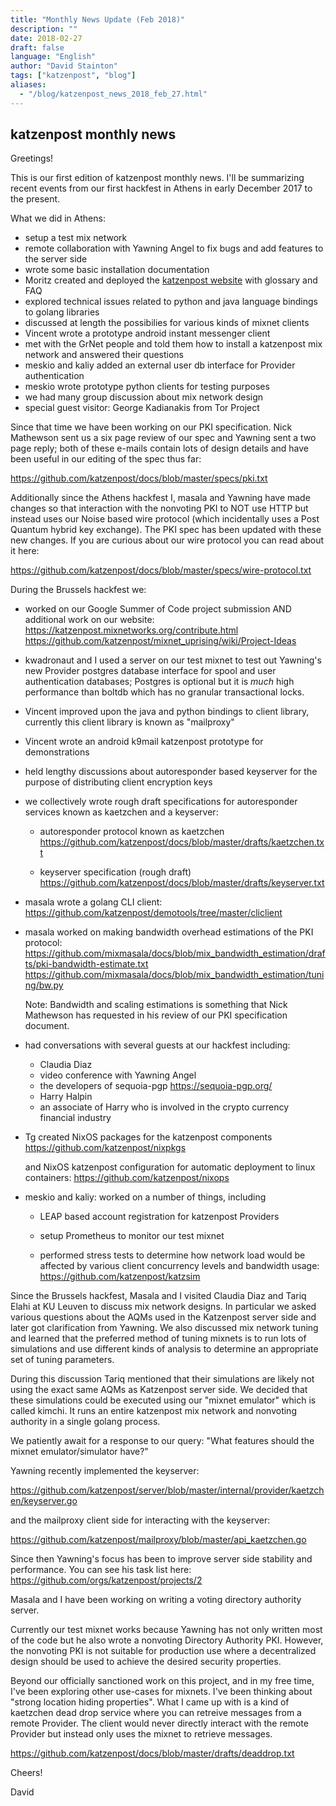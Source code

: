 ```yaml
---
title: "Monthly News Update (Feb 2018)"
description: ""
date: 2018-02-27
draft: false
language: "English"
author: "David Stainton"
tags: ["katzenpost", "blog"]
aliases:
  - "/blog/katzenpost_news_2018_feb_27.html"
---
```



katzenpost monthly news
-----------------------

Greetings!

This is our first edition of katzenpost monthly news. I'll be
summarizing recent events from our first hackfest in Athens in early
December 2017 to the present.


What we did in Athens:

   * setup a test mix network
   * remote collaboration with Yawning Angel to fix bugs
     and add features to the server side
   * wrote some basic installation documentation
   * Moritz created and deployed the [katzenpost website](https://katzenpost.mixnetworks.org)
     with glossary and FAQ 
   * explored technical issues related to python and java language
     bindings to golang libraries
   * discussed at length the possibilies for various kinds of mixnet
     clients
   * Vincent wrote a prototype android instant messenger client
   * met with the GrNet people and told them how to install a
     katzenpost mix network and answered their questions
   * meskio and kaliy added an external user db interface for Provider authentication
   * meskio wrote prototype python clients for testing purposes
   * we had many group discussion about mix network design
   * special guest visitor: George Kadianakis from Tor Project

Since that time we have been working on our PKI specification. Nick
Mathewson sent us a six page review of our spec and Yawning sent a two
page reply; both of these e-mails contain lots of design details and
have been useful in our editing of the spec thus far:

https://github.com/katzenpost/docs/blob/master/specs/pki.txt

Additionally since the Athens hackfest I, masala and Yawning have made
changes so that interaction with the nonvoting PKI to NOT use HTTP but
instead uses our Noise based wire protocol (which incidentally uses a
Post Quantum hybrid key exchange). The PKI spec has been updated with
these new changes. If you are curious about our wire protocol you can read
about it here:

https://github.com/katzenpost/docs/blob/master/specs/wire-protocol.txt


During the Brussels hackfest we:

   * worked on our Google Summer of Code project submission
     AND additional work on our website:
     https://katzenpost.mixnetworks.org/contribute.html
     https://github.com/katzenpost/mixnet_uprising/wiki/Project-Ideas

   * kwadronaut and I used a server on our test mixnet to test out Yawning's new Provider
     postgres database interface for spool and user authentication
     databases; Postgres is optional but it is *much* high performance
     than boltdb which has no granular transactional locks.

   * Vincent improved upon the java and python bindings to client library,
     currently this client library is known as "mailproxy"

   * Vincent wrote an android k9mail katzenpost prototype for demonstrations

   * held lengthy discussions about autoresponder based keyserver
     for the purpose of distributing client encryption keys

   * we collectively wrote rough draft specifications for autoresponder services
     known as kaetzchen and a keyserver:

       * autoresponder protocol known as kaetzchen
         https://github.com/katzenpost/docs/blob/master/drafts/kaetzchen.txt

       * keyserver specification (rough draft)
         https://github.com/katzenpost/docs/blob/master/drafts/keyserver.txt

   * masala wrote a golang CLI client:
     https://github.com/katzenpost/demotools/tree/master/cliclient

   * masala worked on making bandwidth overhead estimations of the PKI protocol:
     https://github.com/mixmasala/docs/blob/mix_bandwidth_estimation/drafts/pki-bandwidth-estimate.txt
     https://github.com/mixmasala/docs/blob/mix_bandwidth_estimation/tuning/bw.py

     Note: Bandwidth and scaling estimations is something that Nick Mathewson has
     requested in his review of our PKI specification document.

   * had conversations with several guests at our hackfest including:
      * Claudia Diaz
      * video conference with Yawning Angel
      * the developers of sequoia-pgp https://sequoia-pgp.org/
      * Harry Halpin
      * an associate of Harry who is involved in the crypto currency
        financial industry

   * Tg created NixOS packages for the katzenpost components
     https://github.com/katzenpost/nixpkgs

     and NixOS katzenpost configuration for automatic deployment
     to linux containers:
     https://github.com/katzenpost/nixops

   * meskio and kaliy: worked on a number of things, including
       * LEAP based account registration for katzenpost Providers

       * setup Prometheus to monitor our test mixnet

       * performed stress tests to determine how network
         load would be affected by various client concurrency levels and
         bandwidth usage:
         https://github.com/katzenpost/katzsim

Since the Brussels hackfest, Masala and I visited Claudia Diaz and
Tariq Elahi at KU Leuven to discuss mix network designs. In
particular we asked various questions about the AQMs used in the
Katzenpost server side and later got clarification from Yawning. We
also discussed mix network tuning and learned that the preferred
method of tuning mixnets is to run lots of simulations and use
different kinds of analysis to determine an appropriate set of tuning
parameters.

During this discussion Tariq mentioned that their simulations are
likely not using the exact same AQMs as Katzenpost server side.  We
decided that these simulations could be executed using our "mixnet
emulator" which is called kimchi. It runs an entire katzenpost mix
network and nonvoting authority in a single golang process.

We patiently await for a response to our query:
   "What features should the mixnet emulator/simulator have?"

Yawning recently implemented the keyserver:

https://github.com/katzenpost/server/blob/master/internal/provider/kaetzchen/keyserver.go

and the mailproxy client side for interacting with the keyserver:

https://github.com/katzenpost/mailproxy/blob/master/api_kaetzchen.go

Since then Yawning's focus has been to improve server side stability
and performance. You can see his task list here: https://github.com/orgs/katzenpost/projects/2

Masala and I have been working on writing a voting directory authority server.

Currently our test mixnet works because Yawning has not only written
most of the code but he also wrote a nonvoting Directory Authority
PKI. However, the nonvoting PKI is not suitable for production use
where a decentralized design should be used to achieve the desired
security properties.

Beyond our officially sanctioned work on this project, and in my free
time, I've been exploring other use-cases for mixnets. I've been
thinking about "strong location hiding properties". What I came up
with is a kind of kaetzchen dead drop service where you can retreive
messages from a remote Provider. The client would never directly
interact with the remote Provider but instead only uses the mixnet to
retrieve messages.

https://github.com/katzenpost/docs/blob/master/drafts/deaddrop.txt

Cheers!

David
